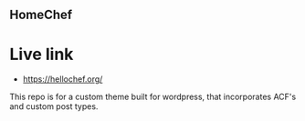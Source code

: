 ## HomeChef

# Live link

- https://hellochef.org/

This repo is for a custom theme built for wordpress, that incorporates ACF's and custom post types.
